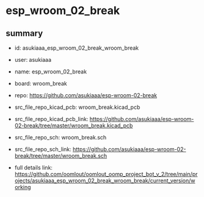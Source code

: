 # esp_wroom_02_break
 
## summary 
* id: asukiaaa_esp_wroom_02_break_wroom_break
* user: asukiaaa
* name: esp_wroom_02_break
* board: wroom_break
* repo: https://github.com/asukiaaa/esp-wroom-02-break
* src_file_repo_kicad_pcb: wroom_break.kicad_pcb
* src_file_repo_kicad_pcb_link: https://github.com/asukiaaa/esp-wroom-02-break/tree/master/wroom_break.kicad_pcb


* src_file_repo_sch: wroom_break.sch
* src_file_repo_sch_link: https://github.com/asukiaaa/esp-wroom-02-break/tree/master/wroom_break.sch
* full details link: https://github.com/oomlout/oomlout_oomp_project_bot_v_2/tree/main/projects/asukiaaa_esp_wroom_02_break_wroom_break/current_version/working  






